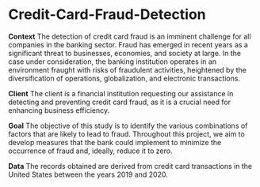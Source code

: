 # Credit-Card-Fraud-Detection
**Context**
The detection of credit card fraud is an imminent challenge for all companies in the banking sector. Fraud has emerged in recent years as a significant threat to businesses, economies, and society at large. In the case under consideration, the banking institution operates in an environment fraught with risks of fraudulent activities, heightened by the diversification of operations, globalization, and electronic transactions.

**Client**
The client is a financial institution requesting our assistance in detecting and preventing credit card fraud, as it is a crucial need for enhancing business efficiency.

**Goal**
The objective of this study is to identify the various combinations of factors that are likely to lead to fraud. Throughout this project, we aim to develop measures that the bank could implement to minimize the occurrence of fraud and, ideally, reduce it to zero.

**Data**
The records obtained are derived from credit card transactions in the United States between the years 2019 and 2020.
